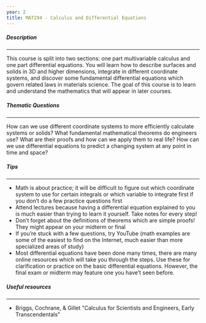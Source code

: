 ```yaml
---
year: 2
title: MAT294 - Calculus and Differential Equations
---
```


##### Description

* * *


This course is split into two sections: one part multivariable calculus and one part differential equations. You will learn how to describe surfaces and solids in 3D and higher dimensions, integrate in different coordinate systems, and discover some fundamental differential equations which govern related laws in materials science. The goal of this course is to learn and understand the mathematics that will appear in later courses.

##### Thematic Questions

* * *


How can we use different coordinate systems to more efficiently calculate systems or solids?
What fundamental mathematical theorems do engineers use? 
What are their proofs and how can we apply them to real life?
How can we use differential equations to predict a changing system at any point in time and space?

##### Tips

* * *


  -   Math is about practice; it will be difficult to figure out which coordinate system to use for certain integrals or which variable to integrate first if you don’t do a few practice questions first
  -   Attend lectures because having a differential equation explained to you is much easier than trying to learn it yourself. Take notes for every step!
  -   Don’t forget about the definitions of theorems which are simple proofs! They might appear on your midterm or final
  -   If you’re stuck with a few questions, try YouTube (math examples are some of the easiest to find on the Internet, much easier than more specialized areas of study)
  -   Most differential equations have been done many times, there are many online resources which will take you through the steps. Use these for clarification or practice on the basic differential equations. However, the final exam or midterm may feature one you have’t seen before.

##### Useful resources

* * *

 
  -   Briggs, Cochrane, & Gillet "Calculus for Scientists and Engineers, Early Transcendentals"
